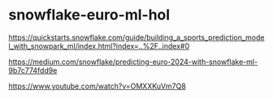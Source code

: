 # snowflake-euro-ml-hol

https://quickstarts.snowflake.com/guide/building_a_sports_prediction_model_with_snowpark_ml/index.html?index=..%2F..index#0

https://medium.com/snowflake/predicting-euro-2024-with-snowflake-ml-9b7c774fdd9e

https://www.youtube.com/watch?v=OMXXKuVm7Q8

